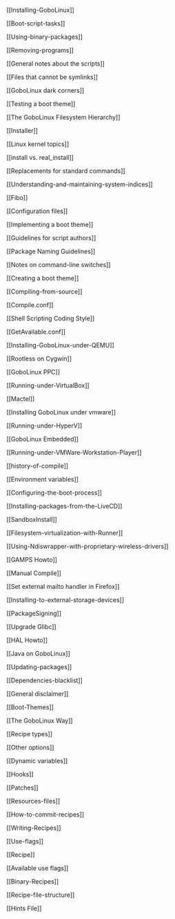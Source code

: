 [[Installing-GoboLinux]]

[[Boot-script-tasks]]

[[Using-binary-packages]]

[[Removing-programs]]

[[General notes about the scripts]]

[[Files that cannot be symlinks]]

[[GoboLinux dark corners]]

[[Testing a boot theme]]

[[The GoboLinux Filesystem Hierarchy]]

[[Installer]]

[[Linux kernel topics]]

[[install vs. real_install]]

[[Replacements for standard commands]]

[[Understanding-and-maintaining-system-indices]]

[[Fibo]]

[[Configuration files]]

[[Implementing a boot theme]]

[[Guidelines for script authors]]

[[Package Naming Guidelines]]

[[Notes on command-line switches]]

[[Creating a boot theme]]

[[Compiling-from-source]]

[[Compile.conf]]

[[Shell Scripting Coding Style]]

[[GetAvailable.conf]]

[[Installing-GoboLinux-under-QEMU]]

[[Rootless on Cygwin]]

[[GoboLinux PPC]]

[[Running-under-VirtualBox]]

[[Mactel]]

[[Installing GoboLinux under vmware]]

[[Running-under-HyperV]]

[[GoboLinux Embedded]]

[[Running-under-VMWare-Workstation-Player]]

[[history-of-compile]]

[[Environment variables]]

[[Configuring-the-boot-process]]

[[Installing-packages-from-the-LiveCD]]

[[SandboxInstall]]

[[Filesystem-virtualization-with-Runner]]

[[Using-Ndiswrapper-with-proprietary-wireless-drivers]]

[[GAMPS Howto]]

[[Manual Compile]]

[[Set external mailto handler in Firefox]]

[[Installing-to-external-storage-devices]]

[[PackageSigning]]

[[Upgrade Glibc]]

[[HAL Howto]]

[[Java on GoboLinux]]

[[Updating-packages]]

[[Dependencies-blacklist]]

[[General disclaimer]]

[[Boot-Themes]]

[[The GoboLinux Way]]

[[Recipe types]]

[[Other options]]

[[Dynamic variables]]

[[Hooks]]

[[Patches]]

[[Resources-files]]

[[How-to-commit-recipes]]

[[Writing-Recipes]]

[[Use-flags]]

[[Recipe]]

[[Available use flags]]

[[Binary-Recipes]]

[[Recipe-file-structure]]

[[Hints File]]

